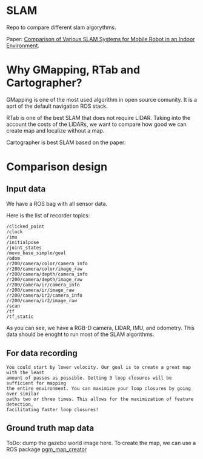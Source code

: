 # SLAM

Repo to compare different slam algorythms.

Paper: <a href="Comparison_of_Various_SLAM_RG.pdf">Comparison of Various SLAM Systems for Mobile Robot in an Indoor
Environment</a>.

# Why GMapping, RTab and Cartographer?

GMapping is one of the most used algorithm in open source comunity. It is a aprt of the default navigation ROS stack.

RTab is one of the best SLAM that does not require LIDAR. Taking into the account the costs of the LIDARs, we want to compare how good we can create map and localize without a map.

Cartographer is best SLAM based on the paper.


# Comparison design

## Input data

We have a ROS bag with all sensor data.

Here is the list of recorder topics:

    /clicked_point
    /clock
    /imu
    /initialpose
    /joint_states
    /move_base_simple/goal
    /odom
    /r200/camera/color/camera_info
    /r200/camera/color/image_raw
    /r200/camera/depth/camera_info
    /r200/camera/depth/image_raw
    /r200/camera/ir/camera_info
    /r200/camera/ir/image_raw
    /r200/camera/ir2/camera_info
    /r200/camera/ir2/image_raw
    /scan
    /tf
    /tf_static


As you can see, we have a RGB-D camera, LIDAR, IMU, and odometry. This data should be enoght to run most of the SLAM algorithms.

## For data recording

    You could start by lower velocity. Our goal is to create a great map with the least 
    amount of passes as possible. Getting 3 loop closures will be sufficient for mapping 
    the entire environment. You can maximize your loop closures by going over similar 
    paths two or three times. This allows for the maximization of feature detection, 
    facilitating faster loop closures!

## Ground truth map data

ToDo: dump the gazebo world image here.
To create the map, we can use a ROS package <a href="https://github.com/hyfan1116/pgm_map_creator">pgm_map_creator</a>

